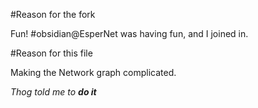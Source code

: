 #Reason for the fork

Fun! #obsidian@EsperNet was having fun, and I joined in.

#Reason for this file

Making the Network graph complicated.

_Thog told me to **do it**_
